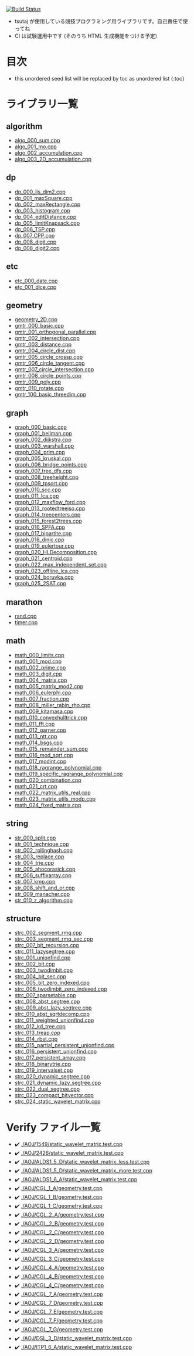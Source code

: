 <!-- Mathjax Support -->
<script type="text/javascript" async
  src="https://cdn.mathjax.org/mathjax/latest/MathJax.js?config=TeX-MML-AM_CHTML">
</script>

[![Build Status](https://travis-ci.com/Tsutajiro/cpp_library.svg?branch=master)](https://travis-ci.com/Tsutajiro/cpp_library)

* tsutaj が使用している競技プログラミング用ライブラリです。自己責任で使ってね
* CI は試験運用中です (そのうち HTML 生成機能をつける予定)

# 目次

* this unordered seed list will be replaced by toc as unordered list
{:toc}

# ライブラリ一覧

## algorithm
* [algo\_000\_sum.cpp](./library/algo_000_sum.cpp.html)
* [algo\_001\_mo.cpp](./library/algo_001_mo.cpp.html)
* [algo\_002\_accumulation.cpp](./library/algo_002_accumulation.cpp.html)
* [algo\_003\_2D\_accumulation.cpp](./library/algo_003_2D_accumulation.cpp.html)

## dp
* [dp\_000\_lis\_dim2.cpp](./library/dp_000_lis_dim2.cpp.html)
* [dp\_001\_maxSquare.cpp](./library/dp_001_maxSquare.cpp.html)
* [dp\_002\_maxRectangle.cpp](./library/dp_002_maxRectangle.cpp.html)
* [dp\_003\_histogram.cpp](./library/dp_003_histogram.cpp.html)
* [dp\_004\_editDistance.cpp](./library/dp_004_editDistance.cpp.html)
* [dp\_005\_limitKnapsack.cpp](./library/dp_005_limitKnapsack.cpp.html)
* [dp\_006\_TSP.cpp](./library/dp_006_TSP.cpp.html)
* [dp\_007\_CPP.cpp](./library/dp_007_CPP.cpp.html)
* [dp\_008\_digit.cpp](./library/dp_008_digit.cpp.html)
* [dp\_008\_digit2.cpp](./library/dp_008_digit2.cpp.html)

## etc
* [etc\_000\_date.cpp](./library/etc_000_date.cpp.html)
* [etc\_001\_dice.cpp](./library/etc_001_dice.cpp.html)

## geometry
* [geometry\_2D.cpp](./library/geometry_2D.cpp.html)
* [gmtr\_000\_basic.cpp](./library/gmtr_000_basic.cpp.html)
* [gmtr\_001\_orthogonal\_parallel.cpp](./library/gmtr_001_orthogonal_parallel.cpp.html)
* [gmtr\_002\_intersection.cpp](./library/gmtr_002_intersection.cpp.html)
* [gmtr\_003\_distance.cpp](./library/gmtr_003_distance.cpp.html)
* [gmtr\_004\_circle\_dist.cpp](./library/gmtr_004_circle_dist.cpp.html)
* [gmtr\_005\_circle\_crossp.cpp](./library/gmtr_005_circle_crossp.cpp.html)
* [gmtr\_006\_circle\_tangent.cpp](./library/gmtr_006_circle_tangent.cpp.html)
* [gmtr\_007\_circle\_intersection.cpp](./library/gmtr_007_circle_intersection.cpp.html)
* [gmtr\_008\_circle\_points.cpp](./library/gmtr_008_circle_points.cpp.html)
* [gmtr\_009\_poly.cpp](./library/gmtr_009_poly.cpp.html)
* [gmtr\_010\_rotate.cpp](./library/gmtr_010_rotate.cpp.html)
* [gmtr\_100\_basic\_threedim.cpp](./library/gmtr_100_basic_threedim.cpp.html)

## graph
* [graph\_000\_basic.cpp](./library/graph_000_basic.cpp.html)
* [graph\_001\_bellman.cpp](./library/graph_001_bellman.cpp.html)
* [graph\_002\_dijkstra.cpp](./library/graph_002_dijkstra.cpp.html)
* [graph\_003\_warshall.cpp](./library/graph_003_warshall.cpp.html)
* [graph\_004\_prim.cpp](./library/graph_004_prim.cpp.html)
* [graph\_005\_kruskal.cpp](./library/graph_005_kruskal.cpp.html)
* [graph\_006\_bridge\_points.cpp](./library/graph_006_bridge_points.cpp.html)
* [graph\_007\_tree\_dfs.cpp](./library/graph_007_tree_dfs.cpp.html)
* [graph\_008\_treeheight.cpp](./library/graph_008_treeheight.cpp.html)
* [graph\_009\_tpsort.cpp](./library/graph_009_tpsort.cpp.html)
* [graph\_010\_scc.cpp](./library/graph_010_scc.cpp.html)
* [graph\_011\_lca.cpp](./library/graph_011_lca.cpp.html)
* [graph\_012\_maxflow\_ford.cpp](./library/graph_012_maxflow_ford.cpp.html)
* [graph\_013\_rootedtreeiso.cpp](./library/graph_013_rootedtreeiso.cpp.html)
* [graph\_014\_treecenters.cpp](./library/graph_014_treecenters.cpp.html)
* [graph\_015\_forest2trees.cpp](./library/graph_015_forest2trees.cpp.html)
* [graph\_016\_SPFA.cpp](./library/graph_016_SPFA.cpp.html)
* [graph\_017\_bipartite.cpp](./library/graph_017_bipartite.cpp.html)
* [graph\_018\_dinic.cpp](./library/graph_018_dinic.cpp.html)
* [graph\_019\_eulertour.cpp](./library/graph_019_eulertour.cpp.html)
* [graph\_020\_HLDecomposition.cpp](./library/graph_020_HLDecomposition.cpp.html)
* [graph\_021\_centroid.cpp](./library/graph_021_centroid.cpp.html)
* [graph\_022\_max\_independent\_set.cpp](./library/graph_022_max_independent_set.cpp.html)
* [graph\_023\_offline\_lca.cpp](./library/graph_023_offline_lca.cpp.html)
* [graph\_024\_boruvka.cpp](./library/graph_024_boruvka.cpp.html)
* [graph\_025\_2SAT.cpp](./library/graph_025_2SAT.cpp.html)

## marathon
* [rand.cpp](./library/rand.cpp.html)
* [timer.cpp](./library/timer.cpp.html)

## math
* [math\_000\_limits.cpp](./library/math_000_limits.cpp.html)
* [math\_001\_mod.cpp](./library/math_001_mod.cpp.html)
* [math\_002\_prime.cpp](./library/math_002_prime.cpp.html)
* [math\_003\_digit.cpp](./library/math_003_digit.cpp.html)
* [math\_004\_matrix.cpp](./library/math_004_matrix.cpp.html)
* [math\_005\_matrix\_mod2.cpp](./library/math_005_matrix_mod2.cpp.html)
* [math\_006\_eulerphi.cpp](./library/math_006_eulerphi.cpp.html)
* [math\_007\_fraction.cpp](./library/math_007_fraction.cpp.html)
* [math\_008\_miller\_rabin\_rho.cpp](./library/math_008_miller_rabin_rho.cpp.html)
* [math\_009\_kitamasa.cpp](./library/math_009_kitamasa.cpp.html)
* [math\_010\_convexhulltrick.cpp](./library/math_010_convexhulltrick.cpp.html)
* [math\_011\_fft.cpp](./library/math_011_fft.cpp.html)
* [math\_012\_garner.cpp](./library/math_012_garner.cpp.html)
* [math\_013\_ntt.cpp](./library/math_013_ntt.cpp.html)
* [math\_014\_bsgs.cpp](./library/math_014_bsgs.cpp.html)
* [math\_015\_remainder\_sum.cpp](./library/math_015_remainder_sum.cpp.html)
* [math\_016\_mod\_sqrt.cpp](./library/math_016_mod_sqrt.cpp.html)
* [math\_017\_modint.cpp](./library/math_017_modint.cpp.html)
* [math\_018\_ragrange\_polynomial.cpp](./library/math_018_ragrange_polynomial.cpp.html)
* [math\_019\_specific\_ragrange\_polynomial.cpp](./library/math_019_specific_ragrange_polynomial.cpp.html)
* [math\_020\_combination.cpp](./library/math_020_combination.cpp.html)
* [math\_021\_crt.cpp](./library/math_021_crt.cpp.html)
* [math\_022\_matrix\_utils\_real.cpp](./library/math_022_matrix_utils_real.cpp.html)
* [math\_023\_matrix\_utils\_modp.cpp](./library/math_023_matrix_utils_modp.cpp.html)
* [math\_024\_fixed\_matrix.cpp](./library/math_024_fixed_matrix.cpp.html)

## string
* [str\_000\_split.cpp](./library/str_000_split.cpp.html)
* [str\_001\_technique.cpp](./library/str_001_technique.cpp.html)
* [str\_002\_rollinghash.cpp](./library/str_002_rollinghash.cpp.html)
* [str\_003\_replace.cpp](./library/str_003_replace.cpp.html)
* [str\_004\_trie.cpp](./library/str_004_trie.cpp.html)
* [str\_005\_ahocorasick.cpp](./library/str_005_ahocorasick.cpp.html)
* [str\_006\_suffixarray.cpp](./library/str_006_suffixarray.cpp.html)
* [str\_007\_kmp.cpp](./library/str_007_kmp.cpp.html)
* [str\_008\_shift\_and\_or.cpp](./library/str_008_shift_and_or.cpp.html)
* [str\_009\_manacher.cpp](./library/str_009_manacher.cpp.html)
* [str\_010\_z\_algorithm.cpp](./library/str_010_z_algorithm.cpp.html)

## structure
* [strc\_002\_segment\_rmq.cpp](./library/strc_002_segment_rmq.cpp.html)
* [strc\_003\_segment\_rmq\_sec.cpp](./library/strc_003_segment_rmq_sec.cpp.html)
* [strc\_007\_bit\_recursion.cpp](./library/strc_007_bit_recursion.cpp.html)
* [strc\_011\_lazysegtree.cpp](./library/strc_011_lazysegtree.cpp.html)
* [strc\_001\_unionfind.cpp](./library/strc_001_unionfind.cpp.html)
* [strc\_002\_bit.cpp](./library/strc_002_bit.cpp.html)
* [strc\_003\_twodimbit.cpp](./library/strc_003_twodimbit.cpp.html)
* [strc\_004\_bit\_sec.cpp](./library/strc_004_bit_sec.cpp.html)
* [strc\_005\_bit\_zero\_indexed.cpp](./library/strc_005_bit_zero_indexed.cpp.html)
* [strc\_006\_twodimbit\_zero\_indexed.cpp](./library/strc_006_twodimbit_zero_indexed.cpp.html)
* [strc\_007\_sparsetable.cpp](./library/strc_007_sparsetable.cpp.html)
* [strc\_008\_abst\_segtree.cpp](./library/strc_008_abst_segtree.cpp.html)
* [strc\_009\_abst\_lazy\_segtree.cpp](./library/strc_009_abst_lazy_segtree.cpp.html)
* [strc\_010\_abst\_sqrtdecomp.cpp](./library/strc_010_abst_sqrtdecomp.cpp.html)
* [strc\_011\_weighted\_unionfind.cpp](./library/strc_011_weighted_unionfind.cpp.html)
* [strc\_012\_kd\_tree.cpp](./library/strc_012_kd_tree.cpp.html)
* [strc\_013\_treap.cpp](./library/strc_013_treap.cpp.html)
* [strc\_014\_rbst.cpp](./library/strc_014_rbst.cpp.html)
* [strc\_015\_partial\_persistent\_unionfind.cpp](./library/strc_015_partial_persistent_unionfind.cpp.html)
* [strc\_016\_persistent\_unionfind.cpp](./library/strc_016_persistent_unionfind.cpp.html)
* [strc\_017\_persistent\_array.cpp](./library/strc_017_persistent_array.cpp.html)
* [strc\_018\_binarytrie.cpp](./library/strc_018_binarytrie.cpp.html)
* [strc\_019\_intervalset.cpp](./library/strc_019_intervalset.cpp.html)
* [strc\_020\_dynamic\_segtree.cpp](./library/strc_020_dynamic_segtree.cpp.html)
* [strc\_021\_dynamic\_lazy\_segtree.cpp](./library/strc_021_dynamic_lazy_segtree.cpp.html)
* [strc\_022\_dual\_segtree.cpp](./library/strc_022_dual_segtree.cpp.html)
* [strc\_023\_compact\_bitvector.cpp](./library/strc_023_compact_bitvector.cpp.html)
* [strc\_024\_static\_wavelet\_matrix.cpp](./library/strc_024_static_wavelet_matrix.cpp.html)

# Verify ファイル一覧

* :heavy_check_mark: [./AOJ/1549/static\_wavelet\_matrix.test.cpp](verified/AOJ/1549/static_wavelet_matrix.test.cpp.html)
* :heavy_check_mark: [./AOJ/2426/static\_wavelet\_matrix.test.cpp](verified/AOJ/2426/static_wavelet_matrix.test.cpp.html)
* :heavy_check_mark: [./AOJ/ALDS1\_5\_D/static\_wavelet\_matrix\_less.test.cpp](verified/AOJ/ALDS1_5_D/static_wavelet_matrix_less.test.cpp.html)
* :heavy_check_mark: [./AOJ/ALDS1\_5\_D/static\_wavelet\_matrix\_more.test.cpp](verified/AOJ/ALDS1_5_D/static_wavelet_matrix_more.test.cpp.html)
* :heavy_check_mark: [./AOJ/ALDS1\_6\_A/static\_wavelet\_matrix.test.cpp](verified/AOJ/ALDS1_6_A/static_wavelet_matrix.test.cpp.html)
* :heavy_check_mark: [./AOJ/CGL\_1\_A/geometry.test.cpp](verified/AOJ/CGL_1_A/geometry.test.cpp.html)
* :heavy_check_mark: [./AOJ/CGL\_1\_B/geometry.test.cpp](verified/AOJ/CGL_1_B/geometry.test.cpp.html)
* :heavy_check_mark: [./AOJ/CGL\_1\_C/geometry.test.cpp](verified/AOJ/CGL_1_C/geometry.test.cpp.html)
* :heavy_check_mark: [./AOJ/CGL\_2\_A/geometry.test.cpp](verified/AOJ/CGL_2_A/geometry.test.cpp.html)
* :heavy_check_mark: [./AOJ/CGL\_2\_B/geometry.test.cpp](verified/AOJ/CGL_2_B/geometry.test.cpp.html)
* :heavy_check_mark: [./AOJ/CGL\_2\_C/geometry.test.cpp](verified/AOJ/CGL_2_C/geometry.test.cpp.html)
* :heavy_check_mark: [./AOJ/CGL\_2\_D/geometry.test.cpp](verified/AOJ/CGL_2_D/geometry.test.cpp.html)
* :heavy_check_mark: [./AOJ/CGL\_3\_A/geometry.test.cpp](verified/AOJ/CGL_3_A/geometry.test.cpp.html)
* :heavy_check_mark: [./AOJ/CGL\_3\_C/geometry.test.cpp](verified/AOJ/CGL_3_C/geometry.test.cpp.html)
* :heavy_check_mark: [./AOJ/CGL\_4\_A/geometry.test.cpp](verified/AOJ/CGL_4_A/geometry.test.cpp.html)
* :heavy_check_mark: [./AOJ/CGL\_4\_B/geometry.test.cpp](verified/AOJ/CGL_4_B/geometry.test.cpp.html)
* :heavy_check_mark: [./AOJ/CGL\_4\_C/geometry.test.cpp](verified/AOJ/CGL_4_C/geometry.test.cpp.html)
* :heavy_check_mark: [./AOJ/CGL\_7\_A/geometry.test.cpp](verified/AOJ/CGL_7_A/geometry.test.cpp.html)
* :heavy_check_mark: [./AOJ/CGL\_7\_D/geometry.test.cpp](verified/AOJ/CGL_7_D/geometry.test.cpp.html)
* :heavy_check_mark: [./AOJ/CGL\_7\_E/geometry.test.cpp](verified/AOJ/CGL_7_E/geometry.test.cpp.html)
* :heavy_check_mark: [./AOJ/CGL\_7\_F/geometry.test.cpp](verified/AOJ/CGL_7_F/geometry.test.cpp.html)
* :heavy_check_mark: [./AOJ/CGL\_7\_G/geometry.test.cpp](verified/AOJ/CGL_7_G/geometry.test.cpp.html)
* :heavy_check_mark: [./AOJ/DSL\_3\_D/static\_wavelet\_matrix.test.cpp](verified/AOJ/DSL_3_D/static_wavelet_matrix.test.cpp.html)
* :heavy_check_mark: [./AOJ/ITP1\_6\_A/static\_wavelet\_matrix.test.cpp](verified/AOJ/ITP1_6_A/static_wavelet_matrix.test.cpp.html)
